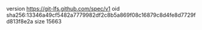 version https://git-lfs.github.com/spec/v1
oid sha256:13346a49cf5482a7779982df2c8b5a869f08c16879c8d4fe8d7729fd813f8e2a
size 15663
